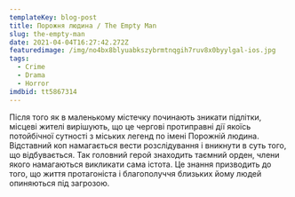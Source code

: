 ```yaml
---
templateKey: blog-post
title: Порожня людина / The Empty Man
slug: the-empty-man
date: 2021-04-04T16:27:42.272Z
featuredimage: /img/no4bx8blyuabkszybrmtnqgih7ruv8x0byylgal-ios.jpg
tags:
  - Crime
  - Drama
  - Horror
imdbid: tt5867314
---
```

Після того як в маленькому містечку починають зникати підлітки, місцеві жителі вирішують, що це чергові протиправні дії якоїсь потойбічної сутності з міських легенд по імені Порожній людина. Відставний коп намагається вести розслідування і вникнути в суть того, що відбувається. Так головний герой знаходить таємний орден, члени якого намагаються викликати сама істота. Це знання призводить до того, що життя протагоніста і благополуччя близьких йому людей опиняються під загрозою.